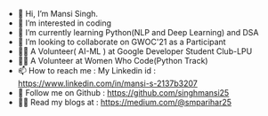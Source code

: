 - 👋 Hi, I’m Mansi Singh.
- 👀 I’m interested in coding
- 🌱 I’m currently learning Python(NLP and Deep Learning) and DSA
- 💞️ I’m looking to collaborate on GWOC'21 as a Participant
- 👩‍🎓 A Volunteer( AI-ML ) at Google Developer Student Club-LPU
- 👩‍💻 A Volunteer at Women Who Code(Python Track) 
- 📫 How to reach me : My Linkedin id : https://www.linkedin.com/in/mansi-s-2137b3207
- 🤝 Follow me on Github : https://github.com/singhmansi25
- 👩‍💻 Read my blogs at : https://medium.com/@smparihar25 

<!---
singhmansi25/singhmansi25 is a ✨ special ✨ repository because its `README.md` (this file) appears on your GitHub profile.
You can click the Preview link to take a look at your changes.
--->
